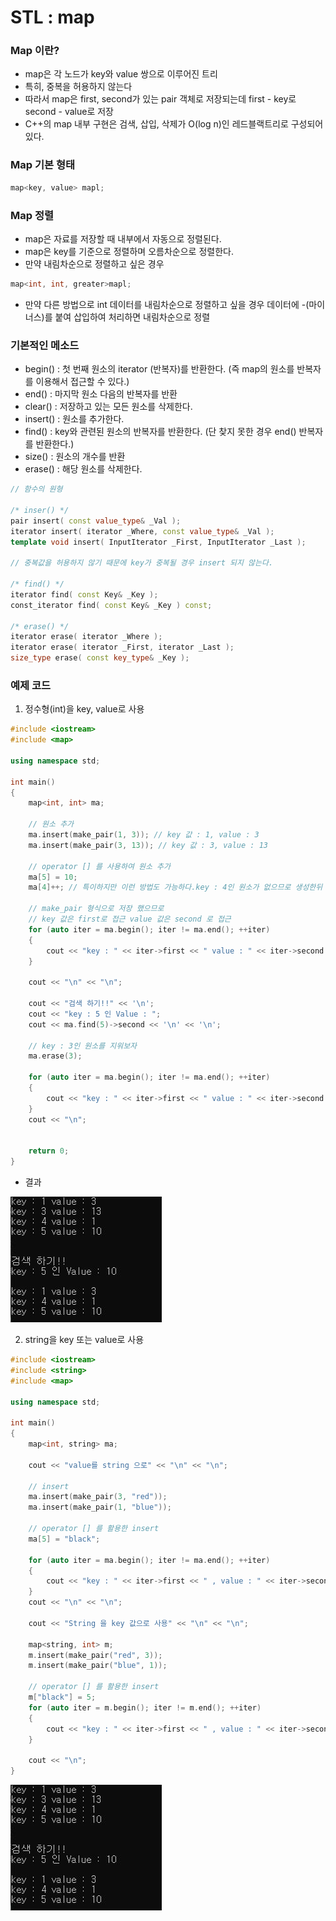 # STL : map

### Map 이란?
- map은 각 노드가 key와 value 쌍으로 이루어진 트리
- 특히, 중복을 허용하지 않는다
- 따라서 map은 first, second가 있는 pair 객체로 저장되는데 first - key로 second - value로 저장
- C++의 map 내부 구현은 검색, 삽입, 삭제가 O(log n)인 레드블랙트리로 구성되어 있다.

### Map 기본 형태
```C++
map<key, value> mapl;
```

### Map 정렬
- map은 자료를 저장할 때 내부에서 자동으로 정렬된다.
- map은 key를 기준으로 정렬하며 오름차순으로 정렬한다.
- 만약 내림차순으로 정렬하고 싶은 경우
```C++
map<int, int, greater>mapl;
```
- 만약 다른 방법으로 int 데이터를 내림차순으로 정렬하고 싶을 경우 데이터에 -(마이너스)를 붙여 삽입하여 처리하면 내림차순으로 정렬

### 기본적인 메소드
- begin() : 첫 번째 원소의 iterator (반복자)를 반환한다. (즉 map의 원소를 반복자를 이용해서 접근할 수 있다.)
- end() : 마지막 원소 다음의 반복자를 반환
- clear() : 저장하고 있는 모든 원소를 삭제한다.
- insert() : 원소를 추가한다.
- find() : key와 관련된 원소의 반복자를 반환한다. (단 찾지 못한 경우 end() 반복자를 반환한다.)
- size() : 원소의 개수를 반환
- erase() : 해당 원소를 삭제한다.

```c++
// 함수의 원형

/* inser() */
pair insert( const value_type& _Val ); 
iterator insert( iterator _Where, const value_type& _Val );
template void insert( InputIterator _First, InputIterator _Last );

// 중복값을 허용하지 않기 때문에 key가 중복될 경우 insert 되지 않는다.

/* find() */
iterator find( const Key& _Key );
const_iterator find( const Key& _Key ) const;

/* erase() */
iterator erase( iterator _Where );
iterator erase( iterator _First, iterator _Last );
size_type erase( const key_type& _Key );
```

### 예제 코드
1. 정수형(int)을 key, value로 사용

```C++
#include <iostream>
#include <map>

using namespace std;

int main()
{
	map<int, int> ma;

	// 원소 추가
	ma.insert(make_pair(1, 3)); // key 값 : 1, value : 3
	ma.insert(make_pair(3, 13)); // key 값 : 3, value : 13

	// operator [] 를 사용하여 원소 추가
	ma[5] = 10;
	ma[4]++; // 특이하지만 이런 방법도 가능하다.key : 4인 원소가 없으므로 생성한뒤 기본값 : 0 에서 1을 더해준다.

	// make_pair 형식으로 저장 했으므로
	// key 값은 first로 접근 value 값은 second 로 접근
	for (auto iter = ma.begin(); iter != ma.end(); ++iter)
	{
		cout << "key : " << iter->first << " value : " << iter->second << "\n";
	}

	cout << "\n" << "\n";

	cout << "검색 하기!!" << '\n';
	cout << "key : 5 인 Value : ";
	cout << ma.find(5)->second << '\n' << '\n';

	// key : 3인 원소를 지워보자
	ma.erase(3);

	for (auto iter = ma.begin(); iter != ma.end(); ++iter)
	{
		cout << "key : " << iter->first << " value : " << iter->second << "\n";
	}
	cout << "\n";


	return 0;
}
```

- 결과

![Alt text](<images/map method.JPG>)

2) string을 key 또는 value로 사용

```c++
#include <iostream>
#include <string>
#include <map>

using namespace std;

int main()
{
	map<int, string> ma;

	cout << "value를 string 으로" << "\n" << "\n";

	// insert
	ma.insert(make_pair(3, "red"));
	ma.insert(make_pair(1, "blue"));

	// operator [] 를 활용한 insert
	ma[5] = "black";

	for (auto iter = ma.begin(); iter != ma.end(); ++iter)
	{
		cout << "key : " << iter->first << " , value : " << iter->second << "\n";
	}
	cout << "\n" << "\n";

	cout << "String 을 key 값으로 사용" << "\n" << "\n";

	map<string, int> m;
	m.insert(make_pair("red", 3));
	m.insert(make_pair("blue", 1));

	// operator [] 를 활용한 insert
	m["black"] = 5;
	for (auto iter = m.begin(); iter != m.end(); ++iter)
	{
		cout << "key : " << iter->first << " , value : " << iter->second << "\n";
	}

	cout << "\n";
}
```

![Alt text](<images/map method.JPG>)
